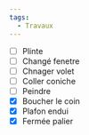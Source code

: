 ```yaml
---
tags:
  - Travaux
---
```



- [ ] Plinte
- [ ] Changé fenetre
- [ ] Chnager volet
- [ ] Coller coniche
- [ ] Peindre
- [X] Boucher le coin
- [X] Plafon endui
- [X] Fermée palier